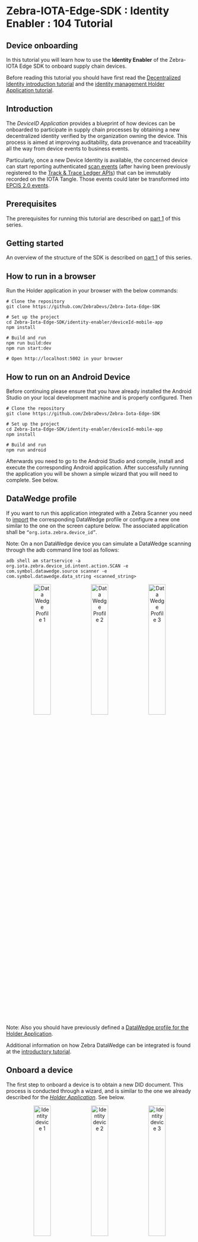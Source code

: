 # Zebra-IOTA-Edge-SDK : Identity Enabler : 104 Tutorial 

<h2>Device onboarding</h2>

In this tutorial you will learn how to use the **Identity Enabler** of the Zebra-IOTA Edge SDK to onboard supply chain devices.

Before reading this tutorial you should have first read the [Decentralized Identity introduction tutorial](../zebra-iota-edge-sdk/zebra-iota-edge-sdk-101-tutorial.md) and the [identity management Holder Application tutorial](../zebra-iota-edge-sdk/zebra-iota-edge-sdk-102-tutorial.md).

## Introduction

The _DeviceID_ _Application_ provides a blueprint of how devices can be onboarded to participate in supply chain processes by obtaining a new decentralized identity verified by the organization owning the device. This process is aimed at improving auditability, data provenance and traceability all the way from device events to business events.

Particularly, once a new Device Identity is available, the concerned device can start reporting authenticated [scan events](../track-trace-ledger-api/track-trace-ledger-api-tutorial-101.md) (after having been previously registered to the [Track & Trace Ledger APIs](../track-trace-ledger-api//track-trace-ledger-api-tutorial-103.md)) that can be immutably recorded on the IOTA Tangle. Those events could later be transformed into [EPCIS 2.0 events](../track-trace-ledger-api/track-trace-ledger-api-tutorial-201.md).

## Prerequisites

The prerequisites for running this tutorial are described on [part 1](../zebra-iota-edge-sdk/zebra-iota-edge-sdk-101-tutorial.md#prerequisites) of this series.

## Getting started

An overview of the structure of the SDK is described on [part 1](../zebra-iota-edge-sdk/zebra-iota-edge-sdk-101-tutorial.md#getting-started) of this series.

## How to run in a browser

Run the Holder application in your browser with the below commands:

```console
# Clone the repository
git clone https://github.com/ZebraDevs/Zebra-Iota-Edge-SDK

# Set up the project
cd Zebra-Iota-Edge-SDK/identity-enabler/deviceId-mobile-app
npm install

# Build and run
npm run build:dev
npm run start:dev

# Open http://localhost:5002 in your browser
```

## How to run on an Android Device

Before continuing please ensure that you have already installed the Android Studio on your local development machine and is properly configured. Then

```console
# Clone the repository
git clone https://github.com/ZebraDevs/Zebra-Iota-Edge-SDK

# Set up the project
cd Zebra-Iota-Edge-SDK/identity-enabler/deviceId-mobile-app
npm install

# Build and run
npm run android
```

Afterwards you need to go to the Android Studio and compile, install and execute the corresponding Android application. After successfully running the application you will be shown a simple wizard that you will need to complete. See below.

## DataWedge profile

If you want to run this application integrated with a Zebra Scanner you need to [import](https://github.com/ZebraDevs/Zebra-Iota-Edge-SDK/blob/main/test/datawedge/datawedge.db) the corresponding DataWedge profile or configure a new one similar to the one on the screen capture below. The associated application shall be `“org.iota.zebra.device_id”`.

Note: On a non DataWedge device you can simulate a DataWedge scanning through the adb command line tool as follows:

```console
adb shell am startservice -a org.iota.zebra.device_id.intent.action.SCAN -e com.symbol.datawedge.source scanner -e com.symbol.datawedge.data_string <scanned_string>
```

<p align="center">
<img alt="Data Wedge Profile 1" src="https://raw.githubusercontent.com/ZebraDevs/Zebra-Iota-Edge-SDK/main/docs/static/img/zebra-iota-edge-sdk/104/image3.png" width="30%"/>
<img alt="Data Wedge Profile 2" src="https://raw.githubusercontent.com/ZebraDevs/Zebra-Iota-Edge-SDK/main/docs/static/img/zebra-iota-edge-sdk/104/image18.png" width="30%"/>
<img alt="Data Wedge Profile 3" src="https://raw.githubusercontent.com/ZebraDevs/Zebra-Iota-Edge-SDK/main/docs/static/img/zebra-iota-edge-sdk/104/image22.png" width="30%"/>
</p>

Note: Also you should have previously defined a [DataWedge profile for the Holder Application](../zebra-iota-edge-sdk/zebra-iota-edge-sdk-102-tutorial.md#datawedge-profile).

Additional information on how Zebra DataWedge can be integrated is found at the [introductory tutorial](../zebra-iota-edge-sdk/zebra-iota-edge-sdk-101-tutorial.md#zebra-datawedge-integration).

## Onboard a device

The first step to onboard a device is to obtain a new DID document. This process is conducted through a wizard, and is similar to the one we already described for the [_Holder Application_](../zebra-iota-edge-sdk/zebra-iota-edge-sdk-102-tutorial.md#create-an-identity). See below.

<p align="center">
<img alt="Identity device 1" src="https://raw.githubusercontent.com/ZebraDevs/Zebra-Iota-Edge-SDK/main/docs/static/img/zebra-iota-edge-sdk/104/image21.png" width="30%"/>
<img alt="Identity device 2" src="https://raw.githubusercontent.com/ZebraDevs/Zebra-Iota-Edge-SDK/main/docs/static/img/zebra-iota-edge-sdk/104/image23.png" width="30%"/>
<img alt="Identity device 3" src="https://raw.githubusercontent.com/ZebraDevs/Zebra-Iota-Edge-SDK/main/docs/static/img/zebra-iota-edge-sdk/104/image17.png" width="30%"/>
</p>

After having obtained a new Decentralized Identity, which includes verification methods (i.e. public / private keys), the next step is to get a new Verifiable Credential that will contain all the claims associated with the device (serial number, manufacturer, etc.). Thus, it is first required that the device presents its claims to an issuer. In this case the issuer will be **the organization owning the device**. Such an organization will check for the ownership of the DID and the claims made. And, after a verification process, a new Verifiable Credential will be issued and signed. The issuer of such a Verifiable Credential will be the organization owning the device and the subject the device itself.

In our blueprint application the process described above is conducted as shown below. From the _DeviceID Application_ it is requested a new DeviceID credential. For that purpose, the device generates a QR code that encodes all its claims.

<p align="center">
<img alt="Request Credential 1" src="https://raw.githubusercontent.com/ZebraDevs/Zebra-Iota-Edge-SDK/main/docs/static/img/zebra-iota-edge-sdk/104/image16.png" width="30%" align="center"/>
</p>

Afterwards, such QR code is scanned by the [*Holder Application*](../zebra-iota-edge-sdk/zebra-iota-edge-sdk-102-tutorial.md) that will verify the claims, the ownership of the DID and will finally issue a new credential.

<p align="center">
<img alt="Device ID Credential" src="https://raw.githubusercontent.com/ZebraDevs/Zebra-Iota-Edge-SDK/main/docs/static/img/zebra-iota-edge-sdk/104/image8.png" width="30%"/>
<img alt="Device ID Claims" src="https://raw.githubusercontent.com/ZebraDevs/Zebra-Iota-Edge-SDK/main/docs/static/img/zebra-iota-edge-sdk/104/image20.png" width="30%"/>
</p>

Once the new Credential is ready it is shared from the _Holder Application_ through a scannable DataMatrix code and imported by the _DeviceID application_.

<p align="center">
<img alt="Onboard device 1" src="https://raw.githubusercontent.com/ZebraDevs/Zebra-Iota-Edge-SDK/main/docs/static/img/zebra-iota-edge-sdk/104/image4.png" width="30%"/>
<img alt="Onboard device 2" src="https://raw.githubusercontent.com/ZebraDevs/Zebra-Iota-Edge-SDK/main/docs/static/img/zebra-iota-edge-sdk/104/image12.png" width="30%"/>
<img alt="Onboard device 3" src="https://raw.githubusercontent.com/ZebraDevs/Zebra-Iota-Edge-SDK/main/docs/static/img/zebra-iota-edge-sdk/104/image17.png" width="30%"/>
</p>

**Important Note**: In this version of the SDK we are using the _Holder Application_ itself as _Issuer Application_. Thus, in the end the device’s Credential is signed with the identity we have previously generated at the _Holder Application_. However, in a real solution there should be a specific _Issuer Application_ for this purpose. In the next version of the SDK we plan to provide a new blueprint for an _Issuer Application_.

### Show me the code

The code that makes it possible the Device onboarding is a combination of the previous code we have shown in other parts of this tutorial, such as the [identity generation](../zebra-iota-edge-sdk/zebra-iota-edge-sdk-102-tutorial.md#show-me-the-code) or [credential issuance](../zebra-iota-edge-sdk/zebra-iota-edge-sdk-102-tutorial.md#show-me-the-code-1).
